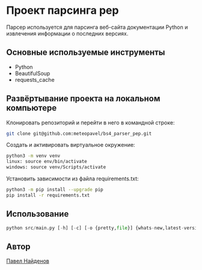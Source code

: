 # Проект парсинга pep
Парсер используется для парсинга веб-сайта документации Python и извлечения информации о последних версиях.

## Основные используемые инструменты
* Python
* BeautifulSoup
* requests_cache

## Развёртывание проекта на локальном компьютере
Клонировать репозиторий и перейти в него в командной строке:
```bash
git clone git@github.com:meteopavel/bs4_parser_pep.git
```
Cоздать и активировать виртуальное окружение:
```bash
python3 -m venv venv
linux: source env/bin/activate
windows: source venv/Scripts/activate
```
Установить зависимости из файла requirements.txt:
```bash
python3 -m pip install --upgrade pip
pip install -r requirements.txt
```

## Использование
```python
python src/main.py [-h] [-c] [-o {pretty,file}] {whats-new,latest-versions,download,pep}
```

## Автор
[Павел Найденов](https://github.com/meteopavel)